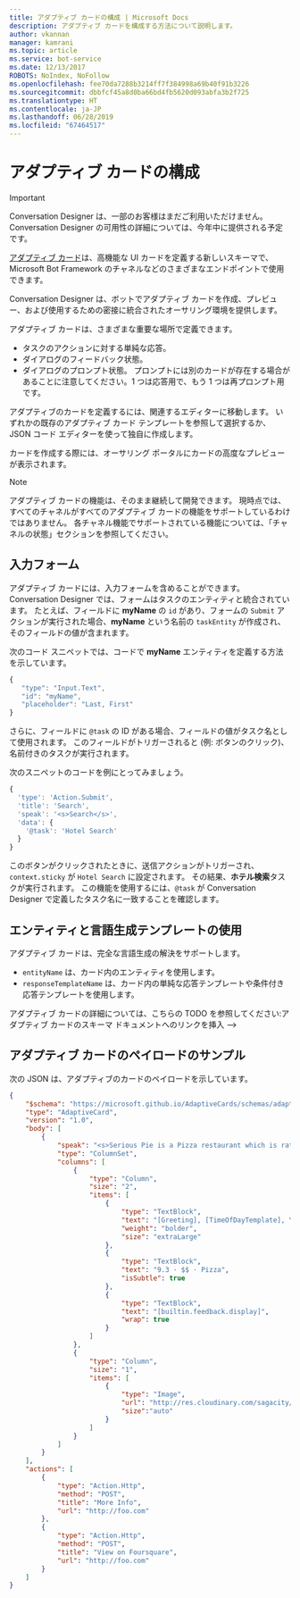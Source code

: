 ```yaml
---
title: アダプティブ カードの構成 | Microsoft Docs
description: アダプティブ カードを構成する方法について説明します。
author: vkannan
manager: kamrani
ms.topic: article
ms.service: bot-service
ms.date: 12/13/2017
ROBOTS: NoIndex, NoFollow
ms.openlocfilehash: fee70da7288b3214ff7f384998a69b40f91b3226
ms.sourcegitcommit: dbbfcf45a8d0ba66bd4fb5620d093abfa3b2f725
ms.translationtype: HT
ms.contentlocale: ja-JP
ms.lasthandoff: 06/28/2019
ms.locfileid: "67464517"
---
```

# <a name="configure-adaptive-cards"></a>アダプティブ カードの構成
> [!IMPORTANT]
> Conversation Designer は、一部のお客様はまだご利用いただけません。 Conversation Designer の可用性の詳細については、今年中に提供される予定です。

<a href="http://adaptivecards.io" target="_blank">アダプティブ カード</a>は、高機能な UI カードを定義する新しいスキーマで、Microsoft Bot Framework のチャネルなどのさまざまなエンドポイントで使用できます。 

Conversation Designer は、ボットでアダプティブ カードを作成、プレビュー、および使用するための密接に統合されたオーサリング環境を提供します。 

アダプティブ カードは、さまざまな重要な場所で定義できます。

- タスクのアクションに対する単純な応答。
- ダイアログのフィードバック状態。
- ダイアログのプロンプト状態。 プロンプトには別のカードが存在する場合があることに注意してください。1 つは応答用で、もう 1 つは再プロンプト用です。

アダプティブのカードを定義するには、関連するエディターに移動します。 いずれかの既存のアダプティブ カード テンプレートを参照して選択するか、JSON コード エディターを使って独自に作成します。 

カードを作成する際には、オーサリング ポータルにカードの高度なプレビューが表示されます。

> [!NOTE]
> アダプティブ カードの機能は、そのまま継続して開発できます。 現時点では、すべてのチャネルがすべてのアダプティブ カードの機能をサポートしているわけではありません。 各チャネル機能でサポートされている機能については、「チャネルの状態」セクションを参照してください。

## <a name="input-form"></a>入力フォーム

アダプティブ カードには、入力フォームを含めることができます。 Conversation Designer では、フォームはタスクのエンティティと統合されています。 たとえば、フィールドに **myName** の `id` があり、フォームの `Submit` アクションが実行された場合、**myName** という名前の `taskEntity` が作成され、そのフィールドの値が含まれます。 

次のコード スニペットでは、コードで **myName** エンティティを定義する方法を示しています。

```javascript
{
   "type": "Input.Text",
   "id": "myName",
   "placeholder": "Last, First"
}
```

さらに、フィールドに `@task` の ID がある場合、フィールドの値がタスク名として使用されます。 このフィールドがトリガーされると (例: ボタンのクリック)、名前付きのタスクが実行されます。 

次のスニペットのコードを例にとってみましょう。

```javascript
{
  'type': 'Action.Submit',
  'title': 'Search',
  'speak': '<s>Search</s>',
  'data': {
    '@task': 'Hotel Search'
  }
}
```

このボタンがクリックされたときに、送信アクションがトリガーされ、`context.sticky` が `Hotel Search` に設定されます。 その結果、**ホテル検索**タスクが実行されます。 この機能を使用するには、`@task` が Conversation Designer で定義したタスク名に一致することを確認します。

## <a name="use-entities-and-language-generation-templates"></a>エンティティと言語生成テンプレートの使用
アダプティブ カードは、完全な言語生成の解決をサポートします。

* `entityName` は、カード内のエンティティを使用します。
* `responseTemplateName` は、カード内の単純な応答テンプレートや条件付き応答テンプレートを使用します。

アダプティブ カードの詳細については、こちらの TODO を参照してください:アダプティブ カードのスキーマ ドキュメントへのリンクを挿入 -->

## <a name="sample-adaptive-card-payload"></a>アダプティブ カードのペイロードのサンプル

次の JSON は、アダプティブのカードのペイロードを示しています。

```json
{
    "$schema": "https://microsoft.github.io/AdaptiveCards/schemas/adaptive-card.json",
    "type": "AdaptiveCard",
    "version": "1.0",
    "body": [
        {
            "speak": "<s>Serious Pie is a Pizza restaurant which is rated 9.3 by customers.</s>",
            "type": "ColumnSet",
            "columns": [
                {
                    "type": "Column",
                    "size": "2",
                    "items": [
                        {
                            "type": "TextBlock",
                            "text": "[Greeting], [TimeOfDayTemplate], You can eat in {location}",
                            "weight": "bolder",
                            "size": "extraLarge"
                        },
                        {
                            "type": "TextBlock",
                            "text": "9.3 · $$ · Pizza",
                            "isSubtle": true
                        },
                        {
                            "type": "TextBlock",
                            "text": "[builtin.feedback.display]",
                            "wrap": true
                        }
                    ]
                },
                {
                    "type": "Column",
                    "size": "1",
                    "items": [
                        {
                            "type": "Image",
                            "url": "http://res.cloudinary.com/sagacity/image/upload/c_crop,h_670,w_635,x_0,y_0/c_scale,w_640/v1397425743/Untitled-4_lviznp.jpg",
                            "size":"auto"
                        }
                    ]
                }
            ]
        }
    ],
    "actions": [
        {
            "type": "Action.Http",
            "method": "POST",
            "title": "More Info",
            "url": "http://foo.com"
        },
        {
            "type": "Action.Http",
            "method": "POST",
            "title": "View on Foursquare",
            "url": "http://foo.com"
        }
    ]
}
```

